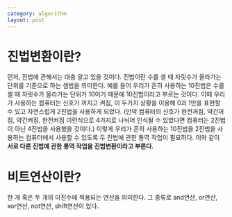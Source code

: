 ```yaml
---
category: algorithm
layout: post
---
```

# 진법변환이란?
먼저, 진법에 관해서는 대충 알고 있을 것이다. 진법이란 수를 셀 때 자릿수가 올라가는 단위를 기준으로 하는 셈법을 의미한다. 예를 들어 우리가 흔히 사용하는 10진법은 수를 셀 때 자릿수가 올라가는 단위가 10이기 때문에 10진법이라고 부르는 것이다. 이때 우리가 사용하는 컴퓨터는 신호가 꺼지고 켜짐, 이 두가지 상황을 이용해 0과 1만을 표현할 수 있고 자연스럽게 2진법을 사용하게 되었다. (만약 컴퓨터의 신호가 완전꺼짐, 약간꺼짐, 약간켜짐, 완전켜짐 이런식으로 4가지로 나뉘어 인식될 수 있었다면 컴퓨터는 2진법이 아닌 4진법을 사용했을 것이다.) 이렇게 우리가 흔히 사용하는 10진법을 2진법을 사용하는 컴퓨터에서 사용할 수 있도록 두 진법에 관한 통역 작업이 필요하다. 이와 같이 **서로 다른 진법에 관한 통역 작업을 진법변환이라고 부른다.**

# 비트연산이란?
한 개 혹은 두 개의 이진수에 적용되는 연산을 의미한다. 그 종류로 and연산, or연산, xor연산, not연산, shift연산이 있다.